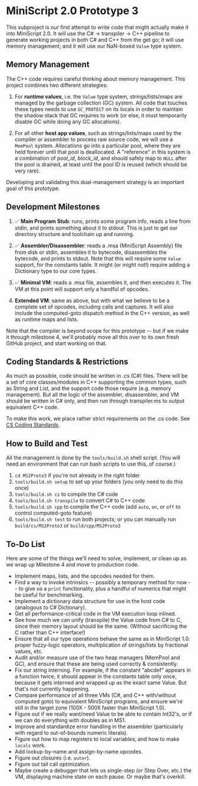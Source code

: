 # MiniScript 2.0 Prototype 3

This subproject is our first attempt to write code that might actually make it into MiniScript 2.0.  It will use the C# -> transpiler -> C++ pipeline to generate working projects in both C# and C++ from the get go; it will use memory management; and it will use our NaN-boxed `Value` type system.

## Memory Management

The C++ code requires careful thinking about memory management.  This project combines two different strategies:

1. For **runtime values**, i.e. the `Value` type system, strings/lists/maps are managed by the garbage collection (GC) system.  All code that touches these types needs to use `GC_PROTECT` on its locals in order to maintain the shadow stack that GC requires to work (or else, it must temporarily disable GC while doing any GC allocations).

2. For all other **host app values**, such as strings/lists/maps used by the compiler or assembler to process raw source code, we will use a `MemPool` system.  Allocations go into a particular pool, where they are held forever until that pool is deallocated.  A "reference" in this system is a combination of *pool_id*, *block_id*, and should safely map to `NULL` after the pool is drained, at least until the pool ID is reused (which should be very rare).

Developing and validating this dual-management strategy is an important goal of this prototype.

## Development Milestones

1. ✅ **Main Program Stub**: runs, prints some program info, reads a line from stdin, and prints something about it to stdout.  This is just to get our directory structure and toolchain up and running.

2. ✅ **Assembler/Disassembler**: reads a .msa (MiniScript Assembly) file from disk or stdin, assembles it to bytecode, disassembles the bytecode, and prints to stdout.  Note that this will require some `Value` support, for the constants table.  It might (or might not!) require adding a Dictionary type to our core types.

3. ✅ **Minimal VM**: reads a .msa file, assembles it, and then executes it.  The VM at this point will support only a handful of opcodes.

4. **Extended VM**: same as above, but with what we believe to be a complete set of opcodes, including calls and captures.  It will also include the computed-goto dispatch method in the C++ version, as well as runtime maps and lists.

Note that the compiler is beyond scope for this prototype -- but if we make it through milestone 4, we'll probably move all this over to its own fresh GitHub project, and start working on that.

## Coding Standards & Restrictions

As much as possible, code should be written in .cs (C#) files.  There will be a set of core classes/modules in C++ supporting the common types, such as String and List, and the support code those require (e.g. memory management).  But all the logic of the assembler, disassembler, and VM should be written in C# only, and then run through transpiler.ms to output equivalent C++ code.

To make this work, we place rather strict requirements on the .cs code.  See [CS Coding Standards](CS_CODING_STANDARDS.md).

## How to Build and Test

All the management is done by the `tools/build.sh` shell script.  (You will need an environment that can run bash scripts to use this, of course.)

1. `cd MS2Proto3` if you're not already in the right folder
2. `tools/build.sh setup` to set up your folders (you only need to do this once)
3. `tools/build.sh cs` to compile the C# code
4. `tools/build.sh transpile` to convert C# to C++ code
5. `tools/build.sh cpp` to compile the C++ code (add `auto`, `on`, or `off` to control computed-goto feature)
6. `tools/build.sh test` to run both projects; or you can manually run `build/cs/MS2Proto3` or `build/cpp/MS2Proto3`

## To-Do List

Here are some of the things we'll need to solve, implement, or clean up as we wrap up Milestone 4 and move to production code.

- Implement maps, lists, and the opcodes needed for them.
- Find a way to invoke intrinsics -- possibly a temporary method for now -- to give us a `print` functionality, plus a handful of numerics that might be useful for benchmarking.
- Implement a dictionary data structure for use in the host code (analogous to C# Dictionary).
- Get all performance-critical code in the VM execution loop inlined.
- See how much we can unify (transpile) the Value code from C# to C, since their memory layout should be the same.  (Without sacrificing the C rather than C++ interface!)
- Ensure that all our type operations behave the same as in MiniScript 1.0: proper fuzzy-logic operators, multiplication of strings/lists by fractional values, etc.
- Audit and/or measure use of the two heap managers (MemPool and GC), and ensure that these are being used correctly & consistently.
- Fix our string interning.  For example, if the constant "abcdef" appears in a function twice, it should appear in the constants table only once, because it gets interned and wrapped up as the exact same Value.  But that's not currently happening.
- Compare performance of all three VMs (C#, and C++ with/without computed goto) to equivalent MiniScript programs, and ensure we're still in the target zone (100X - 500X faster than MiniScript 1.0).
- Figure out if we really want/need Value to be able to contain Int32's, or if we can do everything with doubles as in MS1.
- Improve and standardize error handling in the assembler (particularly with regard to out-of-bounds numeric literals).
- Figure out how to map registers to local variables, and how to make `locals` work.
- Add lookup-by-name and assign-by-name opcodes.
- Figure out closures (i.e. `outer`).
- Figure out tail call optimization.
- Maybe create a debugger that lets us single-step (or Step Over, etc.) the VM, displaying machine state on each pause.  Or maybe that's overkill.



